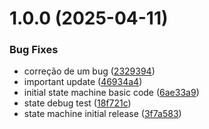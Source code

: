 # 1.0.0 (2025-04-11)


### Bug Fixes

* correção de um bug ([2329394](https://github.com/Natteens/com.natteenss.stateforgex/commit/2329394177e0db76816de2dbb11b56a685fd6976))
* important update ([46934a4](https://github.com/Natteens/com.natteenss.stateforgex/commit/46934a4178dead124f3c61bdb9f66236f0b9a660))
* initial state machine basic code ([6ae33a9](https://github.com/Natteens/com.natteenss.stateforgex/commit/6ae33a9b029e15d9099fcb0db4e99e2e83d67a81))
* state debug test ([18f721c](https://github.com/Natteens/com.natteenss.stateforgex/commit/18f721cfc390d6040b2130ebef75c3f6cf430656))
* state machine initial release ([3f7a583](https://github.com/Natteens/com.natteenss.stateforgex/commit/3f7a583d8f8900f56108aedbe2345c4c4e3c23f8))
